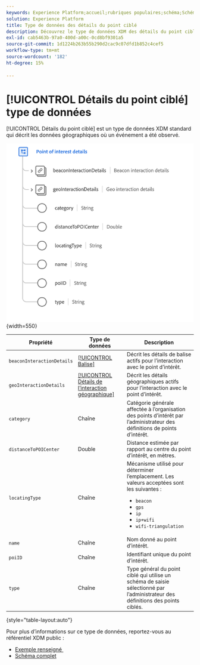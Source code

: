 ```yaml
---
keywords: Experience Platform;accueil;rubriques populaires;schéma;Schéma;XDM;champs;schémas;Schémas;point d’intérêt;détails du point d’intérêt;détails du point d’intérêt;type de données;type de données; type de données;
solution: Experience Platform
title: Type de données des détails du point ciblé
description: Découvrez le type de données XDM des détails du point ciblé.
exl-id: cab5463b-97a0-400d-a00c-0cd8bf9301a5
source-git-commit: 1d1224b263b55b290d2cac9c07dfd1b852c4cef5
workflow-type: tm+mt
source-wordcount: '182'
ht-degree: 15%

---
```


# [!UICONTROL Détails du point ciblé] type de données

[!UICONTROL Détails du point ciblé] est un type de données XDM standard qui décrit les données géographiques où un événement a été observé.

![](../images/data-types/poi-details.png){width=550}

| Propriété | Type de données | Description |
| --- | --- | --- |
| `beaconInteractionDetails` | [[!UICONTROL Balise]](./beacon.md) | Décrit les détails de balise actifs pour l’interaction avec le point d’intérêt. |
| `geoInteractionDetails` | [[!UICONTROL Détails de l’interaction géographique]](./geo-interaction-details.md) | Décrit les détails géographiques actifs pour l’interaction avec le point d’intérêt. |
| `category` | Chaîne | Catégorie générale affectée à l’organisation des points d’intérêt par l’administrateur des définitions de points d’intérêt. |
| `distanceToPOICenter` | Double | Distance estimée par rapport au centre du point d’intérêt, en mètres. |
| `locatingType` | Chaîne | Mécanisme utilisé pour déterminer l’emplacement. Les valeurs acceptées sont les suivantes : <ul><li>`beacon`</li><li>`gps`</li><li>`ip`</li><li>`ip+wifi`</li><li>`wifi-triangulation`</li></ul> |
| `name` | Chaîne | Nom donné au point d’intérêt. |
| `poiID` | Chaîne | Identifiant unique du point d’intérêt. |
| `type` | Chaîne | Type général du point ciblé qui utilise un schéma de saisie sélectionné par l’administrateur des définitions des points ciblés. |

{style="table-layout:auto"}

Pour plus d’informations sur ce type de données, reportez-vous au référentiel XDM public :

* [&#x200B; Exemple renseigné &#x200B;](https://github.com/adobe/xdm/blob/master/components/datatypes/poi-detail.example.1.json)
* [Schéma complet](https://github.com/adobe/xdm/blob/master/components/datatypes/poi-detail.schema.json)
